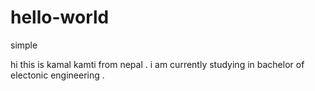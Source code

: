 # hello-world
simple 

hi this is kamal kamti from nepal . i am currently studying in bachelor of electonic engineering . 
